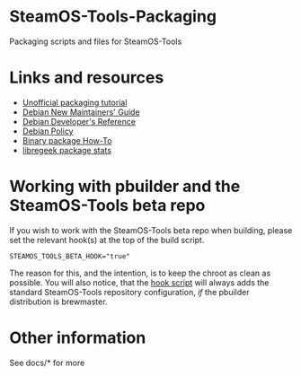 # SteamOS-Tools-Packaging

Packaging scripts and files for SteamOS-Tools

# Links and resources
* [Unofficial packaging tutorial](https://packages.debian.org/jessie/packaging-tutorial)
* [Debian New Maintainers' Guide](https://www.debian.org/doc/manuals/maint-guide/)
* [Debian Developer's Reference](http://www.debian.org/doc/manuals/developers-reference/)
* [Debian Policy](http://www.debian.org/doc/debian-policy/)
* [Binary package How-To](http://tldp.org/HOWTO/html_single/Debian-Binary-Package-Building-HOWTO/)
* [libregeek package stats](http://steamos-tools-stats.libregeek.org)

# Working with pbuilder and the SteamOS-Tools beta repo

If you wish to work with the SteamOS-Tools beta repo when building, please set the relevant hook(s) at the top of the build script.

```
STEAMOS_TOOLS_BETA_HOOK="true"
```

The reason for this, and the intention, is to keep the chroot as clean as possible. You will also notice, that the [hook script](https://github.com/ProfessorKaos64/SteamOS-Tools-Packaging/blob/brewmaster/setup-files/hooks/D01steamos-tools-hook.sh) will always adds the standard SteamOS-Tools repository configuration, _if_ the pbuilder distribution is brewmaster.

# Other information
See docs/* for more

